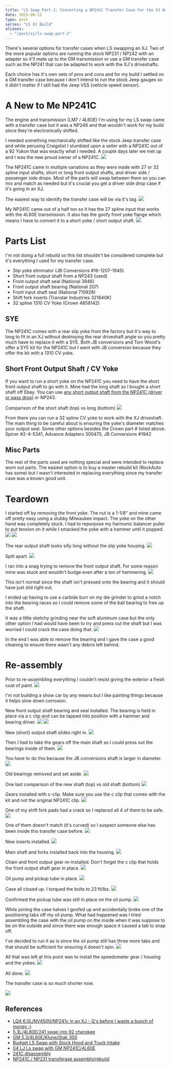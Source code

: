 ```yaml
---
title: "LS Swap Part 2: Converting a NP241C Transfer Case For the XJ With a SYE"
date: 2025-06-12
type: post
series: "LS XJ Build"
aliases:
  - "/post/xj/ls-swap-part-2"
---
```


There's several options for transfer cases when LS swapping an XJ. Two of the more popular options are running the stock NP231 / NP242 with an adapter so it'll mate up to the GM transmission or use a GM transfer case such as the NP241 that can be adapted to work with the XJ's driveshafts.

Each choice has it's own sets of pros and cons and for my build I settled on a GM transfer case because I don't intend to run the stock Jeep gauges so it didn't matter if I still had the Jeep VSS (vehicle speed sensor).

# A New to Me NP241C

The engine and transmission (LM7 / 4L60E) I'm using for my LS swap came with a transfer case but it was a NP246 and that wouldn't work for my build since they're electronically shifted.

I needed something mechanically shifted like the stock Jeep transfer case and while perusing Craigslist I stumbled upon a seller with a NP241C out of a 92 Yukon that was exactly what I needed. A couple days later we met up and I was the new proud owner of a NP241C.
![](images/1.jpg)

The NP241C came in multiple variations as they were made with 27 or 32 spline input shafts, short or long front output shafts, and driver side / passenger side drops. Most of the parts will swap between them so you can mix and match as needed but it's crucial you get a driver side drop case if it's going in an XJ.

The easiest way to identify the transfer case will be via it's tag.
![](images/2.jpg)

My NP241C came out of a half ton so it has the 27 spline input that works with the 4L60E transmission. It also has the goofy front yoke flange which means I have to convert it to a short yoke / short output shaft.
![](images/3.jpg)

# Parts List

I'm not doing a full rebuild so this list shouldn't be considered complete but it's everything I used for my transfer case.

- Slip yoke eliminator (JB Conversions #16-1207-1945)
- Short front output shaft from a NP243 (used)
- Front output shaft seal (National 3946)
- Front output shaft bearing (National 207)
- Front input shaft seal (National 710928)
- Shift fork inserts (Transtar Industries 321840K)
- 32 spline 1310 CV Yoke (Crown 4856142)

## SYE

The NP241C comes with a rear slip yoke from the factory but it's way to long to fit in an XJ without destroying the rear driveshaft angle so you pretty much have to replace it with a SYE. Both JB conversions and Tom Wood's offer a SYE kit for the NP241C but I went with JB conversion because they offer the kit with a 1310 CV yoke.

## Short Front Output Shaft / CV Yoke

If you want to run a short yoke on the NP241C you need to have the short front output shaft to go with it. Mine had the long shaft so I bought a short shaft off Ebay. You can use [any short output shaft from the NP241C (driver or pass drop)](https://www.pirate4x4.com/threads/np241c-front-output-question.1583786/) or NP243.

Comparison of the short shaft (top) vs long (bottom)
![](images/10.jpg)

From there you can run a 32 spline CV yoke to work with the XJ driveshaft. The main thing to be careful about is ensuring the yoke's diameter matches your output seal. Some other options besides the Crown part # listed above: Spicer #2-4-5341, Advance Adapters 300475, JB Conversions #1942

## Misc Parts

The rest of the parts used are nothing special and were intended to replace worn out parts. The easiest option is to buy a master rebuild kit (RockAuto has some) but I wasn't interested in replacing everything since my transfer case was a known good unit.

# Teardown

I started off by removing the front yoke. The nut is a 1-1/8" and mine came off pretty easy using a stubby Milwaukee impact. The yoke on the other hand was completely stuck. I had to repurpose my harmonic balancer puller to put tension on it while I smacked the yoke with a hammer until it popped.
![](images/4.jpg)
![](images/5.jpg)

The rear output shaft looks silly long without the slip yoke housing.
![](images/6.jpg)

Split apart.
![](images/7.jpg)

I ran into a snag trying to remove the front output shaft. For some reason mine was stuck and wouldn't budge even after a ton of hammering.
![](images/8.jpg)

This isn't normal since the shaft isn't pressed onto the bearing and it should have just slid right out.

I ended up having to use a carbide burr on my die grinder to grind a notch into the bearing races so I could remove some of the ball bearing to free up the shaft.

It was a little sketchy grinding near the soft aluminum case but the only other option I had would have been to try and press out the shaft but I was worried I could crack the case doing that.
![](images/9.jpg)

In the end I was able to remove the bearing and I gave the case a good cleaning to ensure there wasn't any debris left behind.

# Re-assembly

Prior to re-assembling everything I couldn't resist giving the exterior a fresh coat of paint.
![](images/11.jpg)

I'm not building a show car by any means but I like painting things because it helps slow down corrosion.

New front output shaft bearing and seal installed. The bearing is held in place via a c clip and can be tapped into position with a hammer and bearing driver.
![](images/12.jpg)
![](images/13.jpg)

New (short) output shaft slides right in.
![](images/14.jpg)

Then I had to take the gears off the main shaft so I could press out the bearings inside of them.
![](images/15.jpg)

You have to do this because the JB conversions shaft is larger in diameter.
![](images/16.jpg)

Old bearings removed and set aside.
![](images/17.jpg)

One last comparison of the new shaft (top) vs old shaft (bottom)
![](images/18.jpg)

Gears installed with c-clip. Make sure you use the c clip that comes with the kit and not the original NP241C clip.
![](images/19.jpg)

One of my shift fork pads had a crack so I replaced all 4 of them to be safe.
![](images/20.jpg)

One of them doesn't match (it's curved) so I suspect someone else has been inside this transfer case before.
![](images/21.jpg)

New inserts installed.
![](images/22.jpg)

Main shaft and forks installed back into the housing.
![](images/23.jpg)

Chain and front output gear re-installed. Don't forget the c clip that holds the front output shaft gear in place.
![](images/24.jpg)

Oil pump and pickup tube in place.
![](images/25.jpg)

Case all closed up. I torqued the bolts to 23 ft/lbs.
![](images/26.jpg)

Confirmed the pickup tube was still in place on the oil pump.
![](images/28.jpg)

While joining the case halves I goofed up and accidentally broke one of the positioning tabs off my oil pump. What had happened was I tried assembling the case with the oil pump on the inside when it was suppose to be on the outside and since there was enough space it caused a tab to snap off.

I've decided to run it as is since the oil pump still has three more tabs and that should be sufficient for ensuring it doesn't spin.
![](images/27.jpg)

All that was left at this point was to install the speedometer gear / housing and the yokes.
![](images/29.jpg)

All done.
![](images/30.jpg)

The transfer case is so much shorter now.

![](images/31.jpg)

## References

- [LQ4 6.0L/NV4500/NP241c in an XJ - Q's before I waste a bunch of money :)](https://naxja.org/threads/lq4-6-0l-nv4500-np241c-in-an-xj-qs-before-i-waste-a-bunch-of-money.1119261/)
- [5.3L/4L80E/241 swap into 92 cherokee](https://www.pirate4x4.com/threads/5-3l-4l80e-241-swap-into-92-cherokee.809502/)
- [GM 5.3/4L60E/Klune/Stak 300](https://naxja.org/threads/gm-5-3-4l60e-klune-stak-300.945920/)
- [Budget LS Swap with Stock Hood and Truck Intake](https://comancheclub.com/topic/55153-budget-ls-swap-with-stock-hood-and-truck-intake/)
- [04 LJ Ls swap with GM NP241C/4L60E](https://www.rme4x4.com/threads/04-lj-ls-swap-with-gm-np241c-4l60e.121462/page-2)
- [241C disassembly](https://www.youtube.com/watch?v=ln8twrs9HNQ)
- [NP241C / NP231 transferase assembly/rebuild](https://www.youtube.com/watch?v=CEZuZIMk_gY)
